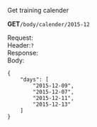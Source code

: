 Get training calender

**GET**`/body/calender/2015-12`

Request:  
Header:`?`  
Response:  
Body:  
```
{
    "days": [
        "2015-12-09",
        "2015-12-07",
        "2015-12-11",
        "2015-12-13"
    ]
}
```

